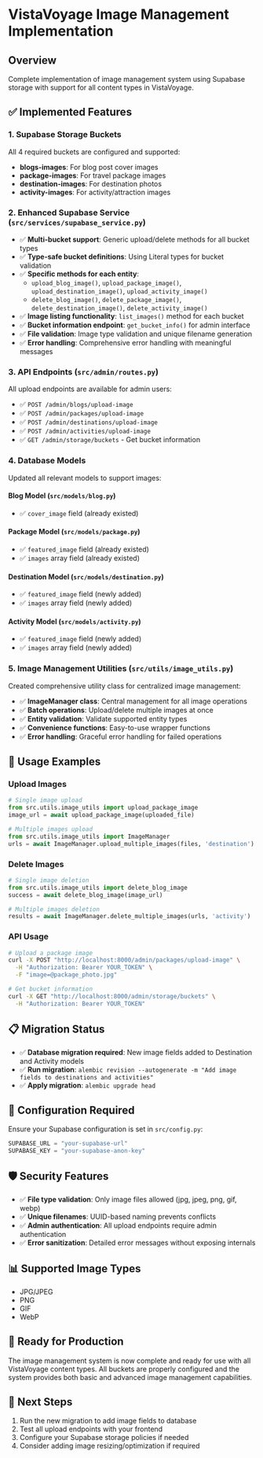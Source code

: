 # VistaVoyage Image Management Implementation

## Overview
Complete implementation of image management system using Supabase storage with support for all content types in VistaVoyage.

## ✅ Implemented Features

### 1. Supabase Storage Buckets
All 4 required buckets are configured and supported:
- **blogs-images**: For blog post cover images
- **package-images**: For travel package images
- **destination-images**: For destination photos
- **activity-images**: For activity/attraction images

### 2. Enhanced Supabase Service (`src/services/supabase_service.py`)
- ✅ **Multi-bucket support**: Generic upload/delete methods for all bucket types
- ✅ **Type-safe bucket definitions**: Using Literal types for bucket validation
- ✅ **Specific methods for each entity**:
  - `upload_blog_image()`, `upload_package_image()`, `upload_destination_image()`, `upload_activity_image()`
  - `delete_blog_image()`, `delete_package_image()`, `delete_destination_image()`, `delete_activity_image()`
- ✅ **Image listing functionality**: `list_images()` method for each bucket
- ✅ **Bucket information endpoint**: `get_bucket_info()` for admin interface
- ✅ **File validation**: Image type validation and unique filename generation
- ✅ **Error handling**: Comprehensive error handling with meaningful messages

### 3. API Endpoints (`src/admin/routes.py`)
All upload endpoints are available for admin users:
- ✅ `POST /admin/blogs/upload-image`
- ✅ `POST /admin/packages/upload-image`
- ✅ `POST /admin/destinations/upload-image`
- ✅ `POST /admin/activities/upload-image`
- ✅ `GET /admin/storage/buckets` - Get bucket information

### 4. Database Models
Updated all relevant models to support images:

#### Blog Model (`src/models/blog.py`)
- ✅ `cover_image` field (already existed)

#### Package Model (`src/models/package.py`)
- ✅ `featured_image` field (already existed)
- ✅ `images` array field (already existed)

#### Destination Model (`src/models/destination.py`)
- ✅ `featured_image` field (newly added)
- ✅ `images` array field (newly added)

#### Activity Model (`src/models/activity.py`)
- ✅ `featured_image` field (newly added)
- ✅ `images` array field (newly added)

### 5. Image Management Utilities (`src/utils/image_utils.py`)
Created comprehensive utility class for centralized image management:
- ✅ **ImageManager class**: Central management for all image operations
- ✅ **Batch operations**: Upload/delete multiple images at once
- ✅ **Entity validation**: Validate supported entity types
- ✅ **Convenience functions**: Easy-to-use wrapper functions
- ✅ **Error handling**: Graceful error handling for failed operations

## 🎯 Usage Examples

### Upload Images
```python
# Single image upload
from src.utils.image_utils import upload_package_image
image_url = await upload_package_image(uploaded_file)

# Multiple images upload
from src.utils.image_utils import ImageManager
urls = await ImageManager.upload_multiple_images(files, 'destination')
```

### Delete Images
```python
# Single image deletion
from src.utils.image_utils import delete_blog_image
success = await delete_blog_image(image_url)

# Multiple images deletion
results = await ImageManager.delete_multiple_images(urls, 'activity')
```

### API Usage
```bash
# Upload a package image
curl -X POST "http://localhost:8000/admin/packages/upload-image" \
  -H "Authorization: Bearer YOUR_TOKEN" \
  -F "image=@package_photo.jpg"

# Get bucket information
curl -X GET "http://localhost:8000/admin/storage/buckets" \
  -H "Authorization: Bearer YOUR_TOKEN"
```

## 📋 Migration Status
- ✅ **Database migration required**: New image fields added to Destination and Activity models
- ✅ **Run migration**: `alembic revision --autogenerate -m "Add image fields to destinations and activities"`
- ✅ **Apply migration**: `alembic upgrade head`

## 🔧 Configuration Required
Ensure your Supabase configuration is set in `src/config.py`:
```python
SUPABASE_URL = "your-supabase-url"
SUPABASE_KEY = "your-supabase-anon-key"
```

## 🛡️ Security Features
- ✅ **File type validation**: Only image files allowed (jpg, jpeg, png, gif, webp)
- ✅ **Unique filenames**: UUID-based naming prevents conflicts
- ✅ **Admin authentication**: All upload endpoints require admin authentication
- ✅ **Error sanitization**: Detailed error messages without exposing internals

## 📊 Supported Image Types
- JPG/JPEG
- PNG
- GIF
- WebP

## 🚀 Ready for Production
The image management system is now complete and ready for use with all VistaVoyage content types. All buckets are properly configured and the system provides both basic and advanced image management capabilities.

## 📝 Next Steps
1. Run the new migration to add image fields to database
2. Test all upload endpoints with your frontend
3. Configure your Supabase storage policies if needed
4. Consider adding image resizing/optimization if required
